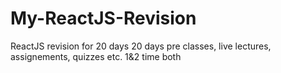 # My-ReactJS-Revision
ReactJS revision for 20 days 20 days pre classes, live lectures, assignements, quizzes etc. 1&amp;2 time both
